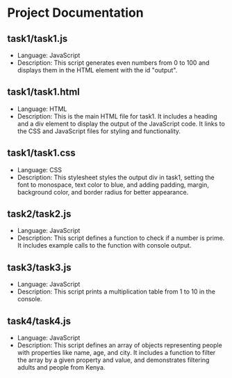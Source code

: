 # Project Documentation

## task1/task1.js

- Language: JavaScript
- Description: This script generates even numbers from 0 to 100 and displays them in the HTML element with the id "output".

## task1/task1.html

- Language: HTML
- Description: This is the main HTML file for task1. It includes a heading and a div element to display the output of the JavaScript code. It links to the CSS and JavaScript files for styling and functionality.

## task1/task1.css

- Language: CSS
- Description: This stylesheet styles the output div in task1, setting the font to monospace, text color to blue, and adding padding, margin, background color, and border radius for better appearance.

## task2/task2.js

- Language: JavaScript
- Description: This script defines a function to check if a number is prime. It includes example calls to the function with console output.

## task3/task3.js

- Language: JavaScript
- Description: This script prints a multiplication table from 1 to 10 in the console.

## task4/task4.js

- Language: JavaScript
- Description: This script defines an array of objects representing people with properties like name, age, and city. It includes a function to filter the array by a given property and value, and demonstrates filtering adults and people from Kenya.
